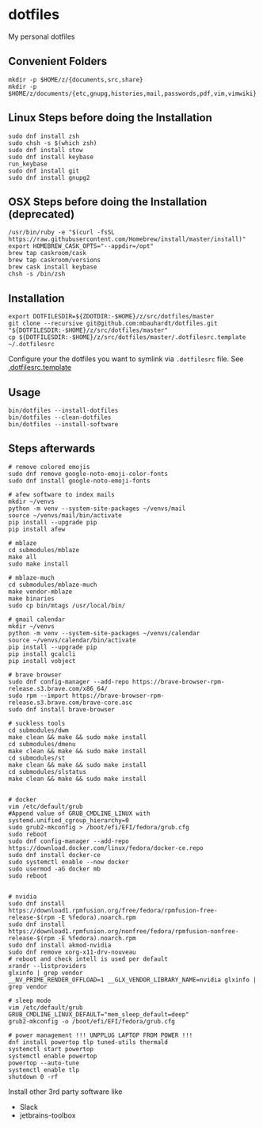 # dotfiles
My personal dotfiles

## Convenient Folders

    mkdir -p $HOME/z/{documents,src,share}
    mkdir -p $HOME/z/documents/{etc,gnupg,histories,mail,passwords,pdf,vim,vimwiki}

## Linux Steps before doing the Installation

    sudo dnf install zsh
    sudo chsh -s $(which zsh)
    sudo dnf install stow
    sudo dnf install keybase
    run_keybase
    sudo dnf install git
    sudo dnf install gnupg2


## OSX Steps before doing the Installation (deprecated)

    /usr/bin/ruby -e "$(curl -fsSL https://raw.githubusercontent.com/Homebrew/install/master/install)"
    export HOMEBREW_CASK_OPTS="--appdir=/opt"
    brew tap caskroom/cask
    brew tap caskroom/versions
    brew cask install keybase
    chsh -s /bin/zsh


## Installation

    export DOTFILESDIR=${ZDOTDIR:-$HOME}/z/src/dotfiles/master
    git clone --recursive git@github.com:mbauhardt/dotfiles.git "${DOTFILESDIR:-$HOME}/z/src/dotfiles/master"
    cp ${DOTFILESDIR:-$HOME}/z/src/dotfiles/master/.dotfilesrc.template ~/.dotfilesrc

Configure your the dotfiles you want to symlink via `.dotfilesrc` file. See [.dotfilesrc.template](.dotfilesrc.template)


## Usage

    bin/dotfiles --install-dotfiles
    bin/dotfiles --clean-dotfiles
    bin/dotfiles --install-software


## Steps afterwards

    # remove colored emojis
    sudo dnf remove google-noto-emoji-color-fonts
    sudo dnf install google-noto-emoji-fonts

    # afew software to index mails
    mkdir ~/venvs
    python -m venv --system-site-packages ~/venvs/mail
    source ~/venvs/mail/bin/activate
    pip install --upgrade pip
    pip install afew

    # mblaze
    cd submodules/mblaze
    make all
    sudo make install

    # mblaze-much
    cd submodules/mblaze-much
    make vendor-mblaze
    make binaries
    sudo cp bin/mtags /usr/local/bin/

    # gmail calendar
    mkdir ~/venvs
    python -m venv --system-site-packages ~/venvs/calendar
    source ~/venvs/calendar/bin/activate
    pip install --upgrade pip
    pip install gcalcli
    pip install vobject

    # brave browser
    sudo dnf config-manager --add-repo https://brave-browser-rpm-release.s3.brave.com/x86_64/
    sudo rpm --import https://brave-browser-rpm-release.s3.brave.com/brave-core.asc
    sudo dnf install brave-browser

    # suckless tools
    cd submodules/dwm
    make clean && make && sudo make install
    cd submodules/dmenu
    make clean && make && sudo make install
    cd submodules/st
    make clean && make && sudo make install
    cd submodules/slstatus
    make clean && make && sudo make install


    # docker
    vim /etc/default/grub
    #Append value of GRUB_CMDLINE_LINUX with systemd.unified_cgroup_hierarchy=0
    sudo grub2-mkconfig > /boot/efi/EFI/fedora/grub.cfg
    sudo reboot
    sudo dnf config-manager --add-repo https://download.docker.com/linux/fedora/docker-ce.repo
    sudo dnf install docker-ce
    sudo systemctl enable --now docker
    sudo usermod -aG docker mb
    sudo reboot


    # nvidia
    sudo dnf install https://download1.rpmfusion.org/free/fedora/rpmfusion-free-release-$(rpm -E %fedora).noarch.rpm
    sudo dnf install https://download1.rpmfusion.org/nonfree/fedora/rpmfusion-nonfree-release-$(rpm -E %fedora).noarch.rpm
    sudo dnf install akmod-nvidia
    sudo dnf remove xorg-x11-drv-nouveau
    # reboot and check intell is used per default
    xrandr --listproviders
    glxinfo | grep vendor 
    __NV_PRIME_RENDER_OFFLOAD=1 __GLX_VENDOR_LIBRARY_NAME=nvidia glxinfo | grep vendor

    # sleep mode 
    vim /etc/default/grub
    GRUB_CMDLINE_LINUX_DEFAULT="mem_sleep_default=deep"
    grub2-mkconfig -o /boot/efi/EFI/fedora/grub.cfg

    # power management !!! UNPPLUG LAPTOP FROM POWER !!!
    dnf install powertop tlp tuned-utils thermald
    systemctl start powertop
    systemctl enable powertop
    powertop --auto-tune
    systemctl enable tlp
    shutdown 0 -rf


Install other 3rd party software like
* Slack
* jetbrains-toolbox


